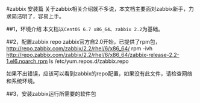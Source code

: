#zabbix 安装篇
关于zabbix相关介绍就不多说，本文档主要面对zabbix新手，力求简洁明了，容易上手。

##1，环境介绍
本文档以`CentOS 6.7 x86_64`、`zabbix 2.2`为基础。

##2，配置zabbix repo
zabbix官方自2.0开始，已提供了rpm包，http://repo.zabbix.com/zabbix/2.2/rhel/6/x86_64/
  rpm -ivh http://repo.zabbix.com/zabbix/2.2/rhel/6/x86_64/zabbix-release-2.2-1.el6.noarch.rpm
  ls /etc/yum.repos.d/zabbix.repo
  
如果不出错误，应该可以看到zabbix的repo配置，如果没有此文件，请检查网络和系统环境。

##3，安装zabbix运行所需要的软件包





